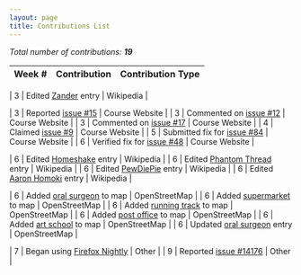 ```yaml
---
layout: page
title: Contributions List
---
```


*Total number of contributions: **19***

| Week # | Contribution                                                                              | Contribution Type  |
| :----- | :---------------------------------------------------------------------------------------- | :----------------- |

| 3      | Edited [Zander](https://en.wikipedia.org/wiki/Special:Contributions/Zadner) entry         | Wikipedia          |

| 3      | Reported [issue #15](https://github.com/joannakl/cs480_s18/issues/15)                     | Course Website     |
| 3      | Commented on [issue #12](https://github.com/joannakl/cs480_s18/issues/12)                 | Course Website     |
| 3      | Commented on [issue #17](https://github.com/joannakl/cs480_s18/issues/17)                 | Course Website     |
| 4      | Claimed [issue #9](https://github.com/joannakl/cs480_s18/issues/9)                        | Course Website     |
| 5      | Submitted fix for [issue #84](https://github.com/joannakl/cs480_s18/issues/84)            | Course Website     |
| 6      | Verified fix for [issue #48](https://github.com/joannakl/cs480_s18/pull/48)               | Course Website     |

| 6      | Edited [Homeshake](https://en.wikipedia.org/wiki/Special:Contributions/Zadner) entry      | Wikipedia          |
| 6      | Edited [Phantom Thread](https://en.wikipedia.org/wiki/Special:Contributions/Zadner) entry | Wikipedia          |
| 6      | Edited [PewDiePie](https://en.wikipedia.org/wiki/Special:Contributions/Zadner) entry      | Wikipedia          |
| 6      | Edited [Aaron Homoki](https://en.wikipedia.org/wiki/Special:Contributions/Zadner) entry   | Wikipedia          |

| 6      | Added [oral surgeon](https://www.openstreetmap.org/user/zadner/history) to map            | OpenStreetMap      |
| 6      | Added [supermarket](https://www.openstreetmap.org/user/zadner/history) to map             | OpenStreetMap      |
| 6      | Added [running track](https://www.openstreetmap.org/user/zadner/history) to map           | OpenStreetMap      |
| 6      | Added [post office](https://www.openstreetmap.org/user/zadner/history) to map             | OpenStreetMap      |
| 6      | Added [art school](https://www.openstreetmap.org/user/zadner/history) to map              | OpenStreetMap      |
| 6      | Updated [oral surgeon](https://www.openstreetmap.org/user/zadner/history) entry           | OpenStreetMap      |


| 7      | Began using [Firefox Nightly](https://www.mozilla.org/en-US/firefox/61.0a1/releasenotes/) | Other              |
| 9      | Reported [issue #14176](https://github.com/adobe/brackets/issues/14176)                   | Other              |


